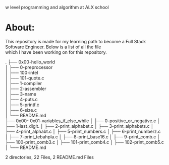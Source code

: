
w level programming and algorithm at ALX school                                                                                           
                                                                                                                                              
# About:                                                                                                                                      
This repository is made for my learning path to become a Full Stack Software Engineer. Below is a list of all the file               
which I have been working on for this repository.                                       
                              
.
├── 0x00-hello_world                                                                                                                         
│   ├── 0-preprocessor                                                                                                                        
│   ├── 100-intel                                                                                                                         
│   ├── 101-quote.c                                                                                                                         
│   ├── 1-compiler                                                                                                                          
│   ├── 2-assembler                                                                                                                          
│   ├── 3-name                                                                                                                          
│   ├── 4-puts.c                                                                                                                         
│   ├── 5-printf.c                                                                                                                         
│   ├── 6-size.c                                                                                                                         
│   └── README.md                                                                                                                         
├── 0x00- 0x01-variables_if_else_while
│   ├── 0-positive_or_negative.c
│   ├── 1-last_digit.
│   ├── 2-print_alphabet.c
│   ├── 3-print_alphabets.c
│   ├── 4-print_alphabt.c
│   ├── 5-print_numbers.c
│   ├── 6-print_numberz.c
│   ├── 7-print_tebahpla.c
│   ├── 8-print_base16.c
│   ├── 9-print_comb.c
│   ├── 100-print_comb3.c
│   ├── 101-print_comb4.c
│   ├── 102-print_comb5.c
│   └── README.md



2 directories, 22 Files, 2 README.md Files
